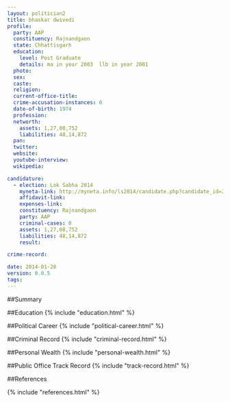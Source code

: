 ```yaml
---
layout: politician2
title: bhaskar dwivedi
profile: 
  party: AAP
  constituency: Rajnandgaon
  state: Chhattisgarh
  education: 
    level: Post Graduate
    details: ma in year 2003  llb in year 2001
  photo: 
  sex: 
  caste: 
  religion: 
  current-office-title: 
  crime-accusation-instances: 0
  date-of-birth: 1974
  profession: 
  networth: 
    assets: 1,27,08,752
    liabilities: 48,14,872
  pan: 
  twitter: 
  website: 
  youtube-interview: 
  wikipedia: 

candidature: 
  - election: Lok Sabha 2014
    myneta-link: http://myneta.info/ls2014/candidate.php?candidate_id=2809
    affidavit-link: 
    expenses-link: 
    constituency: Rajnandgaon 
    party: AAP
    criminal-cases: 0
    assets: 1,27,08,752
    liabilities: 48,14,872
    result:  

crime-record: 

date: 2014-01-28
version: 0.0.5
tags: 
---
```

##Summary


##Education
{% include "education.html" %}


##Political Career
{% include "political-career.html" %}


##Criminal Record
{% include "criminal-record.html" %}


##Personal Wealth
{% include "personal-wealth.html" %}


##Public Office Track Record
{% include "track-record.html" %}


##References


{% include "references.html" %}